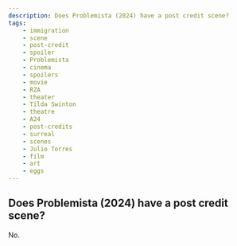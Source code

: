 ```yaml
---
description: Does Problemista (2024) have a post credit scene?
tags: 
    - immigration
    - scene
    - post-credit
    - spoiler
    - Problemista
    - cinema
    - spoilers
    - movie
    - RZA
    - theater
    - Tilda Swinton
    - theatre
    - A24
    - post-credits
    - surreal
    - scenes
    - Julio Torres
    - film
    - art
    - eggs
---
```


## Does Problemista (2024) have a post credit scene?

No.
